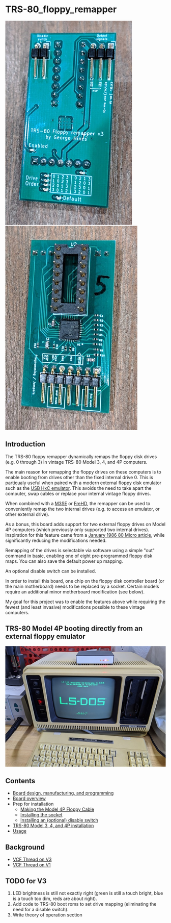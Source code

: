 # TRS-80_floppy_remapper

![front of board](/images/front-v3.jpg) ![back of board](/images/back-v3.jpg)

## Introduction

The TRS-80 floppy remapper dynamically remaps the floppy disk drives (e.g. 0 through 3) in vintage
TRS-80 Model 3, 4, and 4P computers.

The main reason for remapping the floppy drives on these computers
is to enable booting from drives other than the fixed internal drive 0.  This is particualy
useful when paired with a modern external floppy disk emulator such as
the [USB HxC emulator](http://hxc2001.free.fr/floppy_drive_emulator/).  This avoids the need
to take apart the computer, swap cables or replace your internal vintage floppy drives.

When combined with a [M3SE](http://bartlettlabs.com/M3SE/) or [FreHD](http://www.vecoven.com/trs80/trs80.html), the remapper can be used to conveniently
remap the two internal drives (e.g. to access an emulator, or other external drive).

As a bonus, this board adds support for two external floppy drives on Model 4P
computers (which previously only supported two internal drives).  Inspiration for
this feature came from a [January 1986 80 Micro article](https://colorcomputerarchive.com/repo/Documents/Magazines/80%20Micro/1986/80%20Micro%20-%208601%20-%20January%201986.pdf), while significantly reducing the modifications needed.

Remapping of the drives is selectable via software using a simple "out" command in basic,
enabling one of eight pre-programmed floppy disk maps.  You can also save the default power
up mapping.

An optional disable switch can be installed.

In order to install this board, one chip on the floppy disk controller
board (or the main motherboard) needs to be replaced by a socket.  Certain
models require an additional minor motherboard modification (see below).

My goal for this project was to enable the features above while
requiring the fewest (and least invasive) modifications possible to these
vintage computers.

## TRS-80 Model 4P booting directly from an external floppy emulator

![Model 4P GA booting](/images/m4pga-boot.jpg)

## Contents

* [Board design, manufacturing, and programming](/Design.md)
* [Board overview](/Board.md)
* Prep for installation
  * [Making the Model 4P Floppy Cable](/M4P-FloppyCable.md)
  * [Installing the socket](/Socket.md)
  * [Installing an (optional) disable switch](/Disable.md)
* [TRS-80 Model 3, 4, and 4P installation](/Installation.md)
* [Usage](/Usage.md)

## Background

* [VCF Thread on V3](http://www.vcfed.org/forum/showthread.php?75460-My-floppy-remapper-project-version-2)
* [VCF Thread on V1](http://www.vcfed.org/forum/showthread.php?70726-Booting-from-an-external-floppy-on-a-model-III&p=606759#post606759)

## TODO for V3

1. LED brightness is still not exactly right (green is still a touch bright,
blue is a touch too dim, reds are about right).
1. Add code to TRS-80 boot roms to set drive mapping (eliminating the need
for a disable switch).
1. Write theory of operation section
